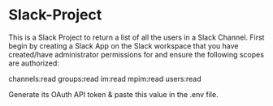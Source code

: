 # Slack-Project
This is a Slack Project to return a list of all the users in a Slack Channel.
First begin by creating a Slack App on the Slack workspace that you have created/have administrator permissions for and ensure the following scopes are authorized:

channels:read
groups:read
im:read
mpim:read
users:read

Generate its OAuth API token & paste this value in the .env file. 
